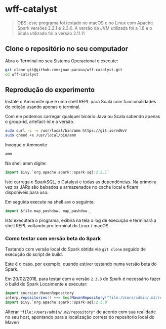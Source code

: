 
# wff-catalyst

> OBS: este programa foi testado no macOS e no Linux com Apache Spark versões 2.2.1 e 2.3.0. A versão da JVM utilizada foi a 1.8 e o Scala utilizado foi a versão 2.11.11

## Clone o repositório no seu computador

Abra o Terminal no seu Sistema Operacional e execute:

```bash
git clone git@github.com:joao-parana/wff-catalyst.git
cd wff-catalyst
```

## Reprodução do experimento

Instale o Ammonite que é uma shell REPL para Scala com funcionalidades de edição usando apenas o terminal.

Com ele podemos carregar qualquer binário Java ou Scala sabendo apenas o group-id, artefact-id e a versão.

```bash
sudo curl -L -o /usr/local/bin/amm https://git.io/vdNvV
sudo chmod +x /usr/local/bin/amm 
```

Invoque o Ammonite

```bash
amm
```

Na shell amm digite:

```scala
import $ivy.`org.apache.spark::spark-sql:2.2.1`
```

Isto carrega o SparkSQL, o Catalyst e todas as dependências. 
Na primeira vez os JARs são baixados e armazenados no cache local e ficam disponíveis para uso. 

Em seguida execute na shell `amm` o seguinte:

```scala
import $file.map_pushdow, map_pushdow._
```

Isto executará o programa, exibirá na tela o log de execução e terminará a shell REPL voltando pro terminal do Linux / macOS.

### Como testar com versão beta do Spark 

Testando com versão local do Spark obtida via `git clone` seguido de execução do script de build.

Este é o caso, por exemplo, quando estiver testando numa versão beta do Spark.

Em 20/02/2018, para testar com a versão `2.3.0` do Spark é necessário fazer o build do Spark Localmente e executar:

```scala
import coursier.MavenRepository
interp.repositories() ++= Seq(MavenRepository("file:/Users/admin/.m2/repository"))
import $ivy.`org.apache.spark::spark-sql:2.3.0`
```

Alterar `"file:/Users/admin/.m2/repository"` de acordo com sua realidade no seu host,
apontando para a localização correta do repositorio local do Maven


